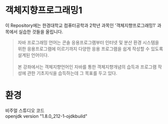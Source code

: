 # 객체지향프로그래밍1
이 Repository에는 한경대학교 컴퓨터공학과 2학년 과목인 '객체지향프로그래밍1' 과목에서 실습한 것들을 올립니다.

> 자바 프로그래밍 언어는 콘솔 응용프로그램부터 인터넷 및 분산 환경 시스템을 위한 응용프로그램에 이르기까지 다양한 응용 프로그램을 쉽게 작성할 수 있도록 설계된 언어이다.<br><br>
본 강좌에서는 객체지향언어인 자바를 통한 객체지향개념의 습득과 프로그램 작성에 관한 기초지식을 습득하는데 그 목표를 두고 있다.

# 환경
비주얼 스튜디오 코드<br>
openjdk version "1.8.0_212-1-ojdkbuild"